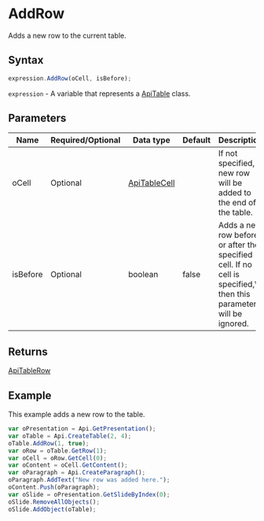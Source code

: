 # AddRow

Adds a new row to the current table.

## Syntax

```javascript
expression.AddRow(oCell, isBefore);
```

`expression` - A variable that represents a [ApiTable](../ApiTable.md) class.

## Parameters

| **Name** | **Required/Optional** | **Data type** | **Default** | **Description** |
| ------------- | ------------- | ------------- | ------------- | ------------- |
| oCell | Optional | [ApiTableCell](../../ApiTableCell/ApiTableCell.md) |  | If not specified, a new row will be added to the end of the table. |
| isBefore | Optional | boolean | false | Adds a new row before or after the specified cell. If no cell is specified,\ then this parameter will be ignored. |

## Returns

[ApiTableRow](../../ApiTableRow/ApiTableRow.md)

## Example

This example adds a new row to the table.

```javascript editor-
var oPresentation = Api.GetPresentation();
var oTable = Api.CreateTable(2, 4);
oTable.AddRow(1, true);
var oRow = oTable.GetRow(1);
var oCell = oRow.GetCell(0);
var oContent = oCell.GetContent();
var oParagraph = Api.CreateParagraph();
oParagraph.AddText("New row was added here.");
oContent.Push(oParagraph);
var oSlide = oPresentation.GetSlideByIndex(0);
oSlide.RemoveAllObjects();
oSlide.AddObject(oTable);
```
